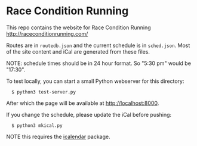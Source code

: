# Race Condition Running

This repo contains the website for Race Condition Running
  http://raceconditionrunning.com/

Routes are in `routedb.json` and the current schedule is in `sched.json`.
Most of the site content and iCal are generated from these files.

NOTE: schedule times should be in 24 hour format.
So "5:30 pm" would be "17:30".

To test locally, you can start a small Python webserver for this directory:
```
  $ python3 test-server.py
```
After which the page will be available at [http://localhost:8000](http://localhost:8000).

If you change the schedule, please update the iCal before pushing:
```
  $ python3 mkical.py
```
NOTE this requires the [icalendar](http://icalendar.readthedocs.io/en/latest/) package.

